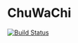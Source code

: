 # ChuWaChi

[![Build Status](https://travis-ci.org/MihailMozhaiskii/ChuWaChi.svg?branch=master)](https://travis-ci.org/MihailMozhaiskii/ChuWaChi)